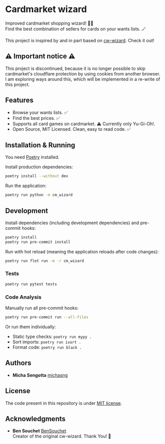 # Cardmarket wizard

Improved cardmarket shopping wizard! 🧙‍♂️  
Find the best combination of sellers for cards on your wants lists. 🪄

This project is inspired by and in part based on [cw-wizard](https://github.com/BenSouchet/cw-wizard). Check it out!

## ⚠️ Important notice ⚠️

This project is discontinued, because it is no longer possible to skip cardmarket's cloudflare protection by using cookies from another browser.  
I am exploring ways around this, which will be implemented in a re-write of this project.

## Features

- Browse your wants lists. ✅
- Find the best prices. ✅
- Supports all card games on cardmarket. ⚠️ Currently only Yu-Gi-Oh!.
- Open Source, MIT Licensed. Clean, easy to read code. ✅

## Installation & Running

You need [Poetry](https://python-poetry.org/docs/) installed.

Install production dependencies:

```bash
poetry install --without dev
```

Run the application:

```bash
poetry run python -m cm_wizard
```

## Development

Install dependencies (including development dependencies) and pre-commit hooks:

```bash
poetry install
poetry run pre-commit install
```

Run with hot reload (meaning the application reloads after code changes):

```bash
poetry run flet run -m -r cm_wizard
```

### Tests

```bash
poetry run pytest tests
```

### Code Analysis

Manually run all pre-commit hooks:

```bash
poetry run pre-commit run --all-files
```

Or run them individually:

- Static type checks: `poetry run mypy .`
- Sort imports: `poetry run isort .`
- Format code: `poetry run black .`

## Authors

- **Micha Sengotta**
  [michasng](https://github.com/michasng)

## License

The code present in this repository is under [MIT license](https://github.com/michasng/cm-wizard/blob/main/LICENSE).

## Acknowledgments

- **Ben Souchet**
  [BenSouchet](https://github.com/BenSouchet)  
  Creator of the original cw-wizard. Thank You! 💫
